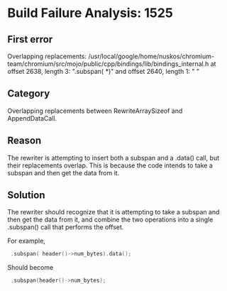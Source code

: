 # Build Failure Analysis: 1525

## First error

Overlapping replacements: /usr/local/google/home/nuskos/chromium-team/chromium/src/mojo/public/cpp/bindings/lib/bindings_internal.h at offset 2638, length 3: ".subspan( *)" and offset 2640, length 1: " "

## Category
Overlapping replacements between RewriteArraySizeof and AppendDataCall.

## Reason
The rewriter is attempting to insert both a subspan and a .data() call, but their replacements overlap. This is because the code intends to take a subspan and then get the data from it.

## Solution
The rewriter should recognize that it is attempting to take a subspan and then get the data from it, and combine the two operations into a single .subspan() call that performs the offset.

For example,

```c++
 .subspan( header()->num_bytes).data();
```

Should become

```c++
 .subspan(header()->num_bytes);
